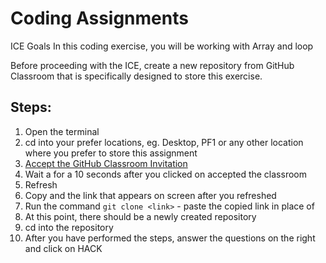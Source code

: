 # Coding Assignments

ICE Goals
In this coding exercise, you will be working with Array and loop

Before proceeding with the ICE, create a new repository from GitHub Classroom that is specifically designed to store this exercise.

## Steps:
1. Open the terminal
2. cd into your prefer locations, eg. Desktop, PF1 or any other location where you prefer to store this assignment
3. [Accept the GitHub Classroom Invitation](https://classroom.github.com/a/fDg5SHi2)
4. Wait a for a 10 seconds after you clicked on accepted the classroom
5. Refresh
6. Copy and the link that appears on screen after you refreshed
7. Run the command ```git clone <link>``` - paste the copied link in place of <link>
8. At this point, there should be a newly created repository
9. cd into the repository
10. After you have performed the steps, answer the questions on the right and click on HACK